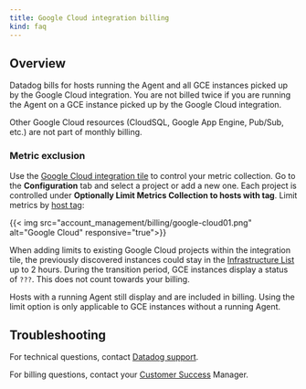 ```yaml
---
title: Google Cloud integration billing
kind: faq
---
```


## Overview

Datadog bills for hosts running the Agent and all GCE instances picked up by the Google Cloud integration. You are not billed twice if you are running the Agent on a GCE instance picked up by the Google Cloud integration.

Other Google Cloud resources (CloudSQL, Google App Engine, Pub/Sub, etc.) are not part of monthly billing.

### Metric exclusion

Use the [Google Cloud integration tile][1] to control your metric collection. Go to the **Configuration** tab and select a project or add a new one. Each project is controlled under **Optionally Limit Metrics Collection to hosts with tag**. Limit metrics by [host tag][2]:

{{< img src="account_management/billing/google-cloud01.png" alt="Google Cloud" responsive="true">}}

When adding limits to existing Google Cloud projects within the integration tile, the previously discovered instances could stay in the [Infrastructure List][3] up to 2 hours. During the transition period, GCE instances display a status of `???`. This does not count towards your billing.

Hosts with a running Agent still display and are included in billing. Using the limit option is only applicable to GCE instances without a running Agent.

## Troubleshooting
For technical questions, contact [Datadog support][4].

For billing questions, contact your [Customer Success][5] Manager.

[1]: https://app.datadoghq.com/account/settings#integrations/google_cloud_platform
[2]: /tagging/using_tags/#integrations
[3]: /graphing/infrastructure
[4]: /help
[5]: mailto:success@datadoghq.com
